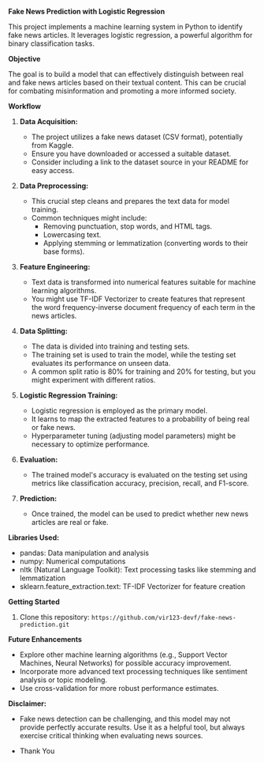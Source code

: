 **Fake News Prediction with Logistic Regression**

This project implements a machine learning system in Python to identify fake news articles. It leverages logistic regression, a powerful algorithm for binary classification tasks.

**Objective**

The goal is to build a model that can effectively distinguish between real and fake news articles based on their textual content. This can be crucial for combating misinformation and promoting a more informed society.

**Workflow**

1. **Data Acquisition:**
   - The project utilizes a fake news dataset (CSV format), potentially from Kaggle.
   - Ensure you have downloaded or accessed a suitable dataset.
   - Consider including a link to the dataset source in your README for easy access.

2. **Data Preprocessing:**
   - This crucial step cleans and prepares the text data for model training.
   - Common techniques might include:
     - Removing punctuation, stop words, and HTML tags.
     - Lowercasing text.
     - Applying stemming or lemmatization (converting words to their base forms).

3. **Feature Engineering:**
   - Text data is transformed into numerical features suitable for machine learning algorithms.
   - You might use TF-IDF Vectorizer to create features that represent the word frequency-inverse document frequency of each term in the news articles.

4. **Data Splitting:**
   - The data is divided into training and testing sets.
   - The training set is used to train the model, while the testing set evaluates its performance on unseen data.
   - A common split ratio is 80% for training and 20% for testing, but you might experiment with different ratios.

5. **Logistic Regression Training:**
   - Logistic regression is employed as the primary model.
   - It learns to map the extracted features to a probability of being real or fake news.
   - Hyperparameter tuning (adjusting model parameters) might be necessary to optimize performance.

6. **Evaluation:**
   - The trained model's accuracy is evaluated on the testing set using metrics like classification accuracy, precision, recall, and F1-score.

7. **Prediction:**
   - Once trained, the model can be used to predict whether new news articles are real or fake.

**Libraries Used:**

- pandas: Data manipulation and analysis
- numpy: Numerical computations
- nltk (Natural Language Toolkit): Text processing tasks like stemming and lemmatization
- sklearn.feature_extraction.text: TF-IDF Vectorizer for feature creation


**Getting Started**

1. Clone this repository: `https://github.com/vir123-devf/fake-news-prediction.git`

**Future Enhancements**

- Explore other machine learning algorithms (e.g., Support Vector Machines, Neural Networks) for possible accuracy improvement.
- Incorporate more advanced text processing techniques like sentiment analysis or topic modeling.
- Use cross-validation for more robust performance estimates.

**Disclaimer:**

- Fake news detection can be challenging, and this model may not provide perfectly accurate results. Use it as a helpful tool, but always exercise critical thinking when evaluating news sources.

- Thank You

